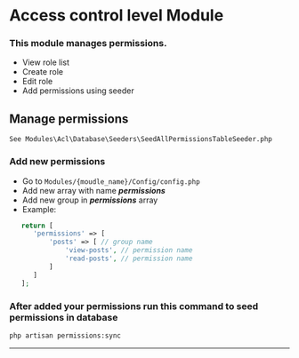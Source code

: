 # Access control level Module

### This module manages permissions.
- View role list
- Create role
- Edit role
- Add permissions using seeder


## Manage permissions
`See Modules\Acl\Database\Seeders\SeedAllPermissionsTableSeeder.php`
### Add new permissions
- Go to `Modules/{moudle_name}/Config/config.php`
- Add new array with name ***permissions***
- Add new group in ***permissions*** array
- Example:

```php 
   return [
      'permissions' => [
          'posts' => [ // group name
              'view-posts', // permission name
              'read-posts', // permission name
          ]
      ]
   ];
```

### After added your permissions run this command to seed permissions in database
```bash
php artisan permissions:sync
```
-----